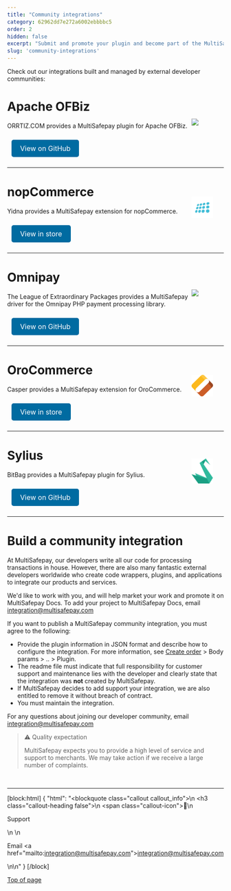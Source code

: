 ```yaml
---
title: "Community integrations"
category: 62962dd7e272a6002ebbbbc5
order: 2
hidden: false
excerpt: "Submit and promote your plugin and become part of the MultiSafepay community."
slug: 'community-integrations'
---
```


Check out our integrations built and managed by external developer communities:

# Apache OFBiz

<img src="https://raw.githubusercontent.com/MultiSafepay/docs/master/static/logo/Integrations/Apache_OFBiz.svg" width="50" align ="right" style="transform: translate(-50%, -50%);"/>

ORRTIZ.COM provides a MultiSafepay plugin for Apache OFBiz.

<a class="suggestEdits" style="display: inline-flex; border-radius: 5px; padding: 10px 20px; margin: 10px; font-size: 1rem; background-color: #006ba1; color: #ffffff; text-decoration: none;" href="https://github.com/ORRTIZ/omultisafepay" target="_blank"><span>View on GitHub</span></a>
___

# nopCommerce

<img src="https://raw.githubusercontent.com/MultiSafepay/docs/master/static/logo/Integrations/nopcommerce.svg" width="50" align ="right" style="transform: translate(-50%, -50%);"/>

Yidna provides a MultiSafepay extension for nopCommerce.

<a class="suggestEdits" style="display: inline-flex; border-radius: 5px; padding: 10px 20px; margin: 10px; font-size: 1rem; background-color: #006ba1; color: #ffffff; text-decoration: none;" href="https://www.nopcommerce.com/en/multisafepay-payment-plugin" target="_blank"><span>View in store</span></a>

___

# Omnipay
<img src="https://raw.githubusercontent.com/MultiSafepay/docs/master/static/logo/Integrations/Omnipay.svg" width="50" align ="right" style="transform: translate(-50%, -50%);"/>

The League of Extraordinary Packages provides a MultiSafepay driver for the Omnipay PHP payment processing library.

<a class="suggestEdits" style="display: inline-flex; border-radius: 5px; padding: 10px 20px; margin: 10px; font-size: 1rem; background-color: #006ba1; color: #ffffff; text-decoration: none;" href="https://github.com/thephpleague/omnipay-multisafepay" target="_blank"><span>View on GitHub</span></a>

___

# OroCommerce

<img src="https://raw.githubusercontent.com/MultiSafepay/docs/master/static/logo/Integrations/OroCommerce.svg" width="50" align ="right" style="transform: translate(-50%, -50%);"/>

Casper provides a MultiSafepay extension for OroCommerce.

<a class="suggestEdits" style="display: inline-flex; border-radius: 5px; padding: 10px 20px; margin: 10px; font-size: 1rem; background-color: #006ba1; color: #ffffff; text-decoration: none;" href="https://extensions.oroinc.com/orocommerce/extension/multisafepay-bundle/#description" target="_blank"><span>View in store</span></a>

___

# Sylius

<img src="https://raw.githubusercontent.com/MultiSafepay/docs/master/static/logo/Integrations/Sylius.svg" width="50" align ="right" style="transform: translate(-50%, -50%);"/>

BitBag provides a MultiSafepay plugin for Sylius.

<a class="suggestEdits" style="display: inline-flex; border-radius: 5px; padding: 10px 20px; margin: 10px; font-size: 1rem; background-color: #006ba1; color: #ffffff; text-decoration: none;" href="https://github.com/BitBagCommerce/SyliusMultiSafepayPlugin" target="_blank"><span>View on GitHub</span></a>

___

# Build a community integration

At MultiSafepay, our developers write all our code for processing transactions in house. However, there are also many fantastic external developers worldwide who create code wrappers, plugins, and applications to integrate our products and services.

We'd like to work with you, and will help market your work and promote it on MultiSafepay Docs. To add your project to MultiSafepay Docs, email <integration@multisafepay.com>

If you want to publish a MultiSafepay community integration, you must agree to the following:

- Provide the plugin information in JSON format and describe how to configure the integration. For more information, see [Create order](/reference/createorder/) > Body params > .. > Plugin.
- The readme file must indicate that full responsibility for customer support and maintenance lies with the developer and clearly state that the integration was **not** created by MultiSafepay.
- If MultiSafepay decides to add support your integration, we are also entitled to remove it without breach of contract.
- You must maintain the integration.

For any questions about joining our developer community, email <integration@multisafepay.com>

> ⚠️ Quality expectation
> 
> MultiSafepay expects you to provide a high level of service and support to merchants. We may take action if we receive a large number of complaints.
<br>

---

[block:html]
{
  "html": "<blockquote class=\"callout callout_info\">\n    <h3 class=\"callout-heading false\">\n        <span class=\"callout-icon\">💬</span>\n        <p>Support</p>\n    </h3>\n    <p>Email <a href=\"mailto:integration@multisafepay.com\">integration@multisafepay.com</a></p>\n</blockquote>\n"
}
[/block]

[Top of page](#)